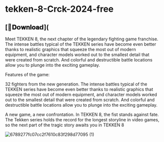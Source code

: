 # tekken-8-Crck-2024-free

## [📁𝐃𝗼𝐰𝐧𝐥𝐨𝐚𝗱](


Meet TEKKEN 8, the next chapter of the legendary fighting game franchise. The intense battles typical of the TEKKEN series have become even better thanks to realistic graphics that squeeze the most out of modern equipment, and character models worked out to the smallest detail that were created from scratch. And colorful and destructible battle locations allow you to plunge into the exciting gameplay.

Features of the game:

32 fighters from the new generation.
The intense battles typical of the TEKKEN series have become even better thanks to realistic graphics that squeeze the most out of modern equipment, and character models worked out to the smallest detail that were created from scratch. And colorful and destructible battle locations allow you to plunge into the exciting gameplay.

A new game, a new confrontation.
In TEKKEN 8, the fist stands against fate. The Tekken series holds the record for the longest storyline in video games, so the next part of the tragic story awaits you in TEKKEN 8

![6789277fc07cc2f7610c83f298d77095 (1)](https://github.com/johnmoistegg/tekken-8-Crck-2024-free/assets/98936587/71c9bf3c-73eb-4ef9-bd10-c06f788ef67f)
